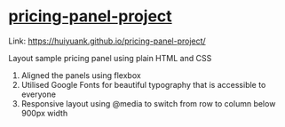 # [pricing-panel-project](https://huiyuank.github.io/pricing-panel-project/)
Link: https://huiyuank.github.io/pricing-panel-project/

Layout sample pricing panel using plain HTML and CSS

1. Aligned the panels using flexbox
2. Utilised Google Fonts for beautiful typography that is accessible to everyone
3. Responsive layout using @media to switch from row to column below 900px width
